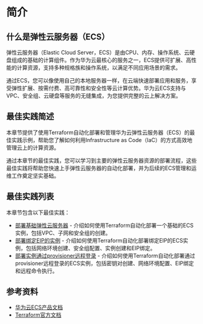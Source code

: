# 简介

## 什么是弹性云服务器（ECS）

弹性云服务器（Elastic Cloud Server，ECS）是由CPU、内存、操作系统、云硬盘组成的基础的计算组件。作为华为云最核心的服务之一，ECS提供可扩展、高性能的计算资源，支持多种规格族和操作系统，以满足不同应用场景的需求。

通过ECS，您可以像使用自己的本地服务器一样，在云端快速部署应用和服务，享受弹性扩展、按需付费、高可靠性和安全性等云计算优势。华为云ECS支持与VPC、安全组、云硬盘等服务的无缝集成，为您提供完整的云上解决方案。

## 最佳实践简述

本章节提供了使用Terraform自动化部署和管理华为云弹性云服务器（ECS）的最佳实践示例，帮助您了解如何利用Infrastructure as Code（IaC）的方式高效地管理云上的计算资源。

通过本章节的最佳实践，您可以学习到主要的弹性云服务器资源的部署流程，这些最佳实践将帮助您快速上手弹性云服务器的自动化部署，并为后续的ECS管理和运维工作奠定坚实基础。

## 最佳实践列表

本章节包含以下最佳实践：

* [部署基础弹性云服务器](simple_instance.md) - 介绍如何使用Terraform自动化部署一个基础的ECS实例，包括VPC、子网和安全组的创建。
* [部署绑定EIP的实例](instance_with_eip.md) - 介绍如何使用Terraform自动化部署绑定EIP的ECS实例，包括网络环境创建、安全组配置、实例创建和EIP绑定。
* [部署实例通过provisioner远程登录](instance_with_provisioner.md) - 介绍如何使用Terraform自动化部署通过provisioner远程登录的ECS实例，包括密钥对创建、网络环境配置、EIP绑定和远程命令执行。

## 参考资料

- [华为云ECS产品文档](https://support.huaweicloud.com/ecs/index.html)
- [Terraform官方文档](https://www.terraform.io/docs/index.html) 
